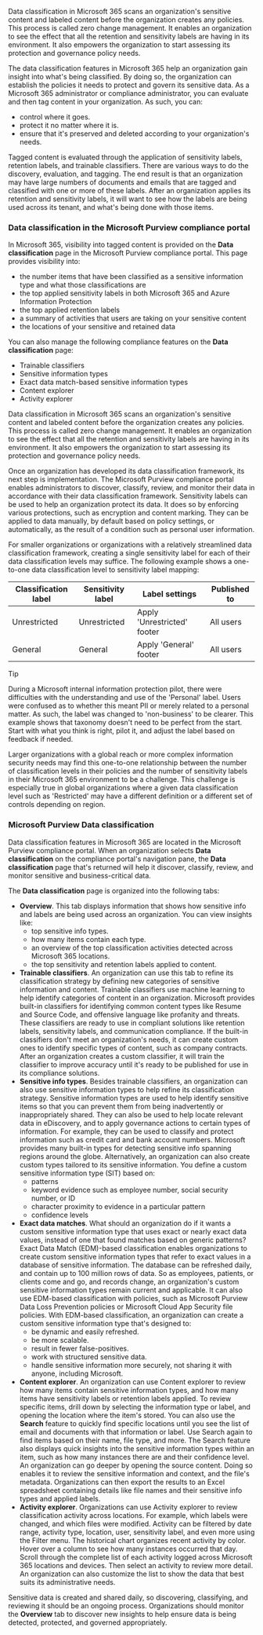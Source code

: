 Data classification in Microsoft 365 scans an organization's sensitive content and labeled content before the organization creates any policies. This process is called zero change management. It enables an organization to see the effect that all the retention and sensitivity labels are having in its environment. It also empowers the organization to start assessing its protection and governance policy needs.

The data classification features in Microsoft 365 help an organization gain insight into what's being classified. By doing so, the organization can establish the policies it needs to protect and govern its sensitive data. As a Microsoft 365 administrator or compliance administrator, you can evaluate and then tag content in your organization. As such, you can:

 -  control where it goes.
 -  protect it no matter where it is.
 -  ensure that it's preserved and deleted according to your organization's needs.

Tagged content is evaluated through the application of sensitivity labels, retention labels, and trainable classifiers. There are various ways to do the discovery, evaluation, and tagging. The end result is that an organization may have large numbers of documents and emails that are tagged and classified with one or more of these labels. After an organization applies its retention and sensitivity labels, it will want to see how the labels are being used across its tenant, and what's being done with those items.

### Data classification in the Microsoft Purview compliance portal

In Microsoft 365, visibility into tagged content is provided on the **Data classification** page in the Microsoft Purview compliance portal. This page provides visibility into:

 -  the number items that have been classified as a sensitive information type and what those classifications are
 -  the top applied sensitivity labels in both Microsoft 365 and Azure Information Protection
 -  the top applied retention labels
 -  a summary of activities that users are taking on your sensitive content
 -  the locations of your sensitive and retained data

You can also manage the following compliance features on the **Data classification** page:

 -  Trainable classifiers
 -  Sensitive information types
 -  Exact data match-based sensitive information types
 -  Content explorer
 -  Activity explorer

Data classification in Microsoft 365 scans an organization's sensitive content and labeled content before the organization creates any policies. This process is called zero change management. It enables an organization to see the effect that all the retention and sensitivity labels are having in its environment. It also empowers the organization to start assessing its protection and governance policy needs.

Once an organization has developed its data classification framework, its next step is implementation. The Microsoft Purview compliance portal enables administrators to discover, classify, review, and monitor their data in accordance with their data classification framework. Sensitivity labels can be used to help an organization protect its data. It does so by enforcing various protections, such as encryption and content marking. They can be applied to data manually, by default based on policy settings, or automatically, as the result of a condition such as personal user information.

For smaller organizations or organizations with a relatively streamlined data classification framework, creating a single sensitivity label for each of their data classification levels may suffice. The following example shows a one-to-one data classification level to sensitivity label mapping:

| **Classification label** | **Sensitivity label** | **Label settings**          | **Published to** |
| ------------------------ | --------------------- | --------------------------- | ---------------- |
| Unrestricted             | Unrestricted          | Apply 'Unrestricted' footer | All users        |
| General                  | General               | Apply 'General' footer      | All users        |

> [!TIP]
> During a Microsoft internal information protection pilot, there were difficulties with the understanding and use of the 'Personal' label. Users were confused as to whether this meant PII or merely related to a personal matter. As such, the label was changed to 'non-business' to be clearer. This example shows that taxonomy doesn't need to be perfect from the start. Start with what you think is right, pilot it, and adjust the label based on feedback if needed.

Larger organizations with a global reach or more complex information security needs may find this one-to-one relationship between the number of classification levels in their policies and the number of sensitivity labels in their Microsoft 365 environment to be a challenge. This challenge is especially true in global organizations where a given data classification level such as 'Restricted' may have a different definition or a different set of controls depending on region.

### Microsoft Purview Data classification

Data classification features in Microsoft 365 are located in the Microsoft Purview compliance portal. When an organization selects **Data classification** on the compliance portal's navigation pane, the **Data classification** page that's returned will help it discover, classify, review, and monitor sensitive and business-critical data.

The **Data classification** page is organized into the following tabs:

 -  **Overview**. This tab displays information that shows how sensitive info and labels are being used across an organization. You can view insights like:
     -  top sensitive info types.
     -  how many items contain each type.
     -  an overview of the top classification activities detected across Microsoft 365 locations.
     -  the top sensitivity and retention labels applied to content.
 -  **Trainable classifiers**. An organization can use this tab to refine its classification strategy by defining new categories of sensitive information and content. Trainable classifiers use machine learning to help identify categories of content in an organization. Microsoft provides built-in classifiers for identifying common content types like Resume and Source Code, and offensive language like profanity and threats. These classifiers are ready to use in compliant solutions like retention labels, sensitivity labels, and communication compliance. If the built-in classifiers don't meet an organization's needs, it can create custom ones to identify specific types of content, such as company contracts. After an organization creates a custom classifier, it will train the classifier to improve accuracy until it's ready to be published for use in its compliance solutions.
 -  **Sensitive info types**. Besides trainable classifiers, an organization can also use sensitive information types to help refine its classification strategy. Sensitive information types are used to help identify sensitive items so that you can prevent them from being inadvertently or inappropriately shared. They can also be used to help locate relevant data in eDiscovery, and to apply governance actions to certain types of information. For example, they can be used to classify and protect information such as credit card and bank account numbers. Microsoft provides many built-in types for detecting sensitive info spanning regions around the globe. Alternatively, an organization can also create custom types tailored to its sensitive information. You define a custom sensitive information type (SIT) based on:
     -  patterns
     -  keyword evidence such as employee number, social security number, or ID
     -  character proximity to evidence in a particular pattern
     -  confidence levels
 -  **Exact data matches**. What should an organization do if it wants a custom sensitive information type that uses exact or nearly exact data values, instead of one that found matches based on generic patterns? Exact Data Match (EDM)-based classification enables organizations to create custom sensitive information types that refer to exact values in a database of sensitive information. The database can be refreshed daily, and contain up to 100 million rows of data. So as employees, patients, or clients come and go, and records change, an organization's custom sensitive information types remain current and applicable. It can also use EDM-based classification with policies, such as Microsoft Purview Data Loss Prevention policies or Microsoft Cloud App Security file policies. With EDM-based classification, an organization can create a custom sensitive information type that's designed to:
     -  be dynamic and easily refreshed.
     -  be more scalable.
     -  result in fewer false-positives.
     -  work with structured sensitive data.
     -  handle sensitive information more securely, not sharing it with anyone, including Microsoft.
 -  **Content explorer**. An organization can use Content explorer to review how many items contain sensitive information types, and how many items have sensitivity labels or retention labels applied. To review specific items, drill down by selecting the information type or label, and opening the location where the item's stored. You can also use the **Search** feature to quickly find specific locations until you see the list of email and documents with that information or label. Use Search again to find items based on their name, file type, and more. The Search feature also displays quick insights into the sensitive information types within an item, such as how many instances there are and their confidence level. An organization can go deeper by opening the source content. Doing so enables it to review the sensitive information and context, and the file's metadata. Organizations can then export the results to an Excel spreadsheet containing details like file names and their sensitive info types and applied labels.
 -  **Activity explorer**. Organizations can use Activity explorer to review classification activity across locations. For example, which labels were changed, and which files were modified. Activity can be filtered by date range, activity type, location, user, sensitivity label, and even more using the Filter menu. The historical chart organizes recent activity by color. Hover over a column to see how many instances occurred that day. Scroll through the complete list of each activity logged across Microsoft 365 locations and devices. Then select an activity to review more detail. An organization can also customize the list to show the data that best suits its administrative needs.

Sensitive data is created and shared daily, so discovering, classifying, and reviewing it should be an ongoing process. Organizations should monitor the **Overview** tab to discover new insights to help ensure data is being detected, protected, and governed appropriately.
